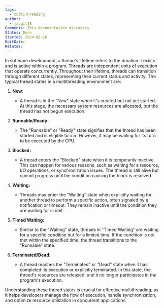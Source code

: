 ```yaml
---
tags:
  - multiThreading
author:
  - jacgit18
Comments: This documentation discusses
Status: Done
Started: 2024-02-26
EditDate: 
Relates:
---
```

In software development, a thread's lifetime refers to the duration it exists and is active within a program. Threads are independent units of execution that operate concurrently. Throughout their lifetime, threads can transition through different states, representing their current status and activity. The typical thread states in a multithreading environment are:

1. **New:**
   - A thread is in the "New" state when it's created but not yet started. At this stage, the necessary system resources are allocated, but the thread has not begun execution.

2. **Runnable/Ready:**
   - The "Runnable" or "Ready" state signifies that the thread has been started and is eligible to run. However, it may be waiting for its turn to be executed by the CPU.

3. **Blocked:**
   - A thread enters the "Blocked" state when it is temporarily inactive. This can happen for various reasons, such as waiting for a resource, I/O operations, or synchronization issues. The thread is still alive but cannot progress until the condition causing the block is resolved.

4. **Waiting:**
   - Threads may enter the "Waiting" state when explicitly waiting for another thread to perform a specific action, often signaled by a notification or timeout. They remain inactive until the condition they are waiting for is met.

5. **Timed Waiting:**
   - Similar to the "Waiting" state, threads in "Timed Waiting" are waiting for a specific condition but for a limited time. If the condition is not met within the specified time, the thread transitions to the "Runnable" state.

6. **Terminated/Dead:**
   - A thread reaches the "Terminated" or "Dead" state when it has completed its execution or explicitly terminated. In this state, the thread's resources are released, and it no longer participates in the program's execution.

Understanding these thread states is crucial for effective multithreading, as it helps developers manage the flow of execution, handle synchronization, and optimize resource utilization in concurrent applications.





